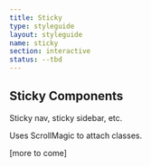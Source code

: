 ```yaml
---
title: Sticky
type: styleguide
layout: styleguide
name: sticky
section: interactive
status: --tbd
---
```


<main markdown="1">

## Sticky Components

Sticky nav, sticky sidebar, etc.

Uses ScrollMagic to attach classes.

[more to come]


</div>

</main>


